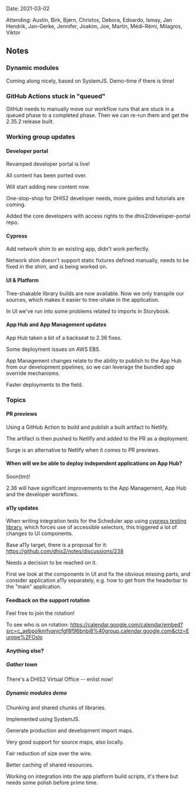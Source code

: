 Date: 2021-03-02

Attending: Austin, Birk, Bjørn, Christos, Debora, Edoardo, Ismay, Jan
Hendrik, Jan-Gerke, Jennifer, Joakim, Joe, Martin, Médi-Rémi, Milagros,
Viktor

## Notes

### Dynamic modules

Coming along nicely, based on SystemJS. Demo-time if there is time!

### GitHub Actions stuck in "queued"

GitHub needs to manually move our workflow runs that are stuck in a
queued phase to a completed phase. Then we can re-run them and get
the 2.35.2 release built.

### Working group updates

#### Developer portal

Revamped developer portal is live!

All content has been ported over.

Will start adding new content now.

One-stop-shop for DHIS2 developer needs, more guides and tutorials are
coming.

Added the core developers with access rights to the
dhis2/developer-portal repo.

#### Cypress

Add network shim to an existing app, didn't work perfectly.

Network shim doesn't support static fixtures defined manually, needs to
be fixed in the shim, and is being worked on.

#### UI & Platform

Tree-shakable library builds are now available. Now we only transpile
our sources, which makes it easier to tree-shake in the application.

In UI we've run into some problems related to imports in Storybook.

#### App Hub and App Management updates

App Hub taken a bit of a backseat to 2.36 fixes.

Some deployment issues on AWS EBS.

App Management changes relate to the ability to publish to the App Hub
from our development pipelines, so we can leverage the bundled app
override mechanisms. 

Faster deployments to the field.

### Topics

#### PR previews

Using a GitHub Action to build and publish a built artifact to Netlify.

The artifact is then pushed to Netlify and added to the PR as a
deployment.

Surge is an alternative to Netlify when it comes to PR previews.

#### When will we be able to deploy independent applications on App Hub?

Soon(tm)!

2.36 will have significant improvements to the App Management, App Hub
and the developer workflows.

#### a11y updates

When writing integration tests for the Scheduler app using [cypress testing library](https://testing-library.com/docs/cypress-testing-library/intro/), which forces
use of accessible selectors, this triggered a lot of changes to UI components.

Base a11y target, there is a proposal for it:
https://github.com/dhis2/notes/discussions/238

Needs a decision to be reached on it.

First we look at the components in UI and fix the obvious missing parts,
and consider application a11y separately, e.g. how to get from the
headerbar to the "main" application.

#### Feedback on the support rotation

Feel free to join the rotation!

To see who is on rotation: https://calendar.google.com/calendar/embed?src=c_aebpolkmfvanjcfgf8f96bnbi8%40group.calendar.google.com&ctz=Europe%2FOslo

#### Anything else?

##### Gather town

There's a DHIS2 Virtual Office -- enlist now!

##### Dynamic modules demo

Chunking and shared chunks of libraries.

Implemented using SystemJS.

Generate production and development import maps.

Very good support for source maps, also locally.

Fair reduction of size over the wire.

Better caching of shared resources.

Working on integration into the app platform build scripts, it's there
but needs some polish before prime time.
